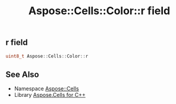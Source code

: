 ﻿---
title: Aspose::Cells::Color::r field
linktitle: r
second_title: Aspose.Cells for C++ API Reference
description: 'How to use r field of Aspose::Cells::Color class in C++.'
type: docs
weight: 200
url: /cpp/aspose.cells/color/r/
---
## r field




```cpp
uint8_t Aspose::Cells::Color::r
```

## See Also

* Namespace [Aspose::Cells](../../)
* Library [Aspose.Cells for C++](../../../)
